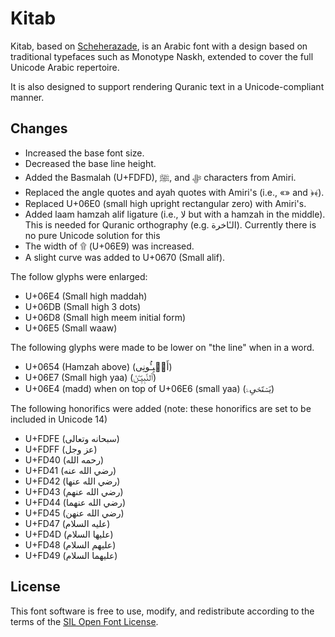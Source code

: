 # Kitab

Kitab, based on [Scheherazade](https://software.sil.org/scheherazade/), is an Arabic font
with a design based on traditional typefaces such as Monotype Naskh,
extended to cover the full Unicode Arabic repertoire.

It is also designed to support rendering Quranic text in a Unicode-compliant manner.

## Changes

- Increased the base font size.
- Decreased the base line height.
- Added the Basmalah (U+FDFD), ﷺ, and ﷻ characters from Amiri.
- Replaced the angle quotes and ayah quotes with Amiri's (i.e., «» and ﴿﴾).
- Replaced U+06E0 (small high upright rectangular zero) with Amiri's.
- Added laam hamzah alif ligature (i.e., لا but with a hamzah in the middle).
  This is needed for Quranic orthography (e.g. الـٔاخرة).
  Currently there is no pure Unicode solution for this
- The width of ۩ (U+06E9) was increased.
- A slight curve was added to U+0670 (Small alif).

The follow glyphs were enlarged:
- U+06E4 (Small high maddah)
- U+06DB (Small high 3 dots)
- U+06D8 (Small high meem initial form)
- U+06E5 (Small waaw)

The following glyphs were made to be lower on "the line" when in a word.
- U+0654 (Hamzah above) (أَنۢبِـُٔونِی)
- U+06E7 (Small high yaa) (ٱلنَّبِیِّـۧنَ)
- U+06E4 (madd) when on top of U+06E6 (small yaa) (یَسۡتَحۡیِۦۤ)

The following honorifics were added (note: these honorifics are set to be included in Unicode 14)
- U+FDFE (سبحانه وتعالى)
- U+FDFF (عز وجل)
- U+FD40 (رحمه الله)
- U+FD41 (رضي الله عنه)
- U+FD42 (رضي الله عنها)
- U+FD43 (رضي الله عنهم)
- U+FD44 (رضي الله عنهما)
- U+FD45 (رضي الله عنهن)
- U+FD47 (عليه السلام)
- U+FD4D (عليها السلام)
- U+FD48 (عليهم السلام)
- U+FD49 (عليهما السلام)

## License

This font software is free to use, modify, and redistribute
according to the terms of the [SIL Open Font License](http://scripts.sil.org/ofl).
